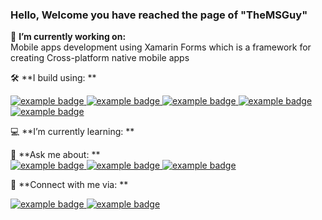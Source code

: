 ### Hello, Welcome you have reached the page of "TheMSGuy"

<!--
**mehul19851/mehul19851** is a ✨ _special_ ✨ repository because its `README.md` (this file) appears on your GitHub profile.

Here are some ideas to get you started:

- 🔭 I’m currently working on ... Mobile apps development using Xamarin Forms which is a framework for creating Cross-platform native mobile apps
- 🌱 I’m currently learning ...
- 👯 I’m looking to collaborate on ...
- 🤔 I’m looking for help with ...
- 💬 Ask me about ...
- 📫 How to reach me: ...
- 😄 Pronouns: ...
- ⚡ Fun fact: ... -->

🔭 **I’m currently working on:** <br/>
Mobile apps development using Xamarin Forms which is a framework for creating Cross-platform native mobile apps

🛠️ **I build using: ** <br/>
<p align="left">
  <a href="https://twitter.com/themsguy_">
    <img src="https://github.com/mehul19851/mehul19851/ColoredBadges/svg/dev/languages/csharp.svg" alt="example badge" style="vertical-align:center margin:6px 2px">
  </a>
  <a href="https://twitter.com/themsguy_">
    <img src="https://github.com/mehul19851/mehul19851/ColoredBadges/svg/dev/languages/csharp_dotnet.svg" alt="example badge" style="vertical-align:center margin:6px 2px">
  </a>
  <a href="https://www.linkedin.com/in/themsguy">
    <img src="https://github.com/mehul19851/mehul19851/ColoredBadges/svg/dev/frameworks/xamarin_forms.svg" alt="example badge" style="vertical-align:center margin:6px 2px">
  </a>
  <a href="https://www.linkedin.com/in/themsguy">
    <img src="https://github.com/mehul19851/mehul19851/ColoredBadges/svg/dev/frameworks/xamarin_android.svg" alt="example badge" style="vertical-align:center margin:6px 2px">
  </a>
  <a href="https://www.linkedin.com/in/themsguy">
    <img src="https://github.com/mehul19851/mehul19851/ColoredBadges/svg/dev/frameworks/xamarin_ios.svg" alt="example badge" style="vertical-align:center margin:6px 2px">
  </a>
</p>

💻 **I’m currently learning: ** <br/>

💬 **Ask me about: ** <br/>
  <a href="https://www.linkedin.com/in/themsguy">
    <img src="https://github.com/mehul19851/mehul19851/ColoredBadges/svg/dev/frameworks/xamarin_forms.svg" alt="example badge" style="vertical-align:center margin:6px 2px">
  </a>
  <a href="https://twitter.com/themsguy_">
    <img src="https://github.com/mehul19851/mehul19851/ColoredBadges/svg/dev/languages/csharp.svg" alt="example badge" style="vertical-align:center margin:6px 2px">
  </a>
  <a href="https://twitter.com/themsguy_">
    <img src="https://github.com/mehul19851/mehul19851/ColoredBadges/svg/dev/languages/csharp_dotnet.svg" alt="example badge" style="vertical-align:center margin:6px 2px">
  </a>


🔌 **Connect with me via: ** <br/>
<p align="left">
  <a href="https://twitter.com/themsguy_">
    <img src="https://github.com/mehul19851/mehul19851/ColoredBadges/svg/social/twitter.svg" alt="example badge" style="vertical-align:center margin:6px 2px">
  </a>
  <a href="https://www.linkedin.com/in/themsguy">
    <img src="https://github.com/mehul19851/mehul19851/ColoredBadges/svg/social/linkedin.svg" alt="example badge" style="vertical-align:center margin:6px 2px">
  </a>
</p>
